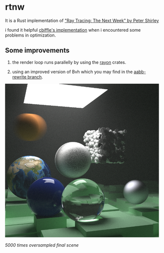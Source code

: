 # rtnw

It is a Rust implementation of ["Ray Tracing: The Next Week" by Peter Shirley](https://raytracing.github.io/books/RayTracingTheNextWeek.html)

i found it helpful [cbiffle's implementation](https://github.com/cbiffle/rtiow-rust) when i encountered some problems in optimization.

## Some improvements

1. the render loop runs parallelly by using the [rayon](https://crates.io/crates/rayon) crates.

2. using an improved version of Bvh which you may find in the [aabb-rewrite branch](https://github.com/RayTracing/raytracing.github.io/tree/aabb-rewrite).

![](./final_scene.png)

*5000 times oversampled final scene*
